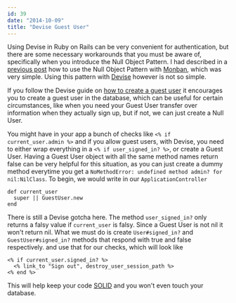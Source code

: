 ```yaml
---
id: 39
date: "2014-10-09"
title: "Devise Guest User"
---
```

Using Devise in Ruby on Rails can be very convenient for authentication, but there are some necessary workarounds that you must be aware of, specifically when you introduce the Null Object Pattern. I had described in a [previous post](/posts/27) how to use the Null Object Pattern with [Monban](https://github.com/halogenandtoast/monban), which was very simple. Using this pattern with [Devise](http://devise.plataformatec.com.br/) however is not so simple.

If you follow the Devise guide on [how to create a guest user](https://github.com/plataformatec/devise/wiki/How-To:-Create-a-guest-user) it encourages you to create a guest user in the database, which can be useful for certain circumstances, like when you need your Guest User transfer over information when they actually sign up, but if not, we can just create a Null User.  

You might have in your app a bunch of checks like `<% if current_user.admin %>` and if you allow guest users, with Devise, you need to either wrap everything in a `<% if user_signed_in? %>`, or create a Guest User. Having a Guest User object with all the same method names return false can be very helpful for this situation, as you can just create a dummy method everytime you get a `NoMethodError: undefined method admin? for nil:NilClass`. To begin, we would write in our `ApplicationController`

    def current_user
      super || GuestUser.new
    end

There is still a Devise gotcha here. The method `user_signed_in?` only returns a falsy value if `current_user` is falsy. Since a Guest User is not nil it won't return nil. What we must do is create `User#signed_in?` and `GuestUser#signed_in?` methods that respond with true and false respectively. and use that for our checks, which will look like

    <% if current_user.signed_in? %>
      <% link_to "Sign out", destroy_user_session_path %>
    <% end %>

This will help keep your code [SOLID](http://en.wikipedia.org/wiki/SOLID_(object-oriented_design)) and you won't even touch your database.